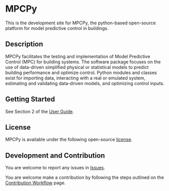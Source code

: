 # MPCPy
This is the development site for MPCPy, the python-based open-source platform for model predictive control in buildings.

## Description
MPCPy facilitates the testing and implementation of Model Predictive Control (MPC) for building systems.  The software package focuses on the use of data-driven simplified physical or statistical models to predict building performance and optimize control.  Python modules and classes exist for importing data, interacting with a real or emulated system, estimating and validating data-driven models, and optimizing control inputs.

## Getting Started
See Section 2 of the [User Guide](https://github.com/lbl-srg/MPCPy/tree/master/doc/userGuide).

## License
MPCPy is available under the following open-source [license](https://github.com/lbl-srg/MPCPy/blob/master/license.txt).

## Development and Contribution
You are welcome to report any issues in [Issues](https://github.com/lbl-srg/MPCPy/issues).

You are welcome make a contribution by following the steps outlined on the [Contribution Workflow](https://github.com/lbl-srg/MPCPy/wiki/Contribution-Workflow) page.
